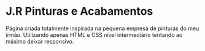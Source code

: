# J.R Pinturas e Acabamentos
Página criada totalmente inspirada na pequena empresa de pinturas do meu irmão. Utilizando apenas HTML e CSS nível intermediário tentando ao máximo deixar responsivo.  
